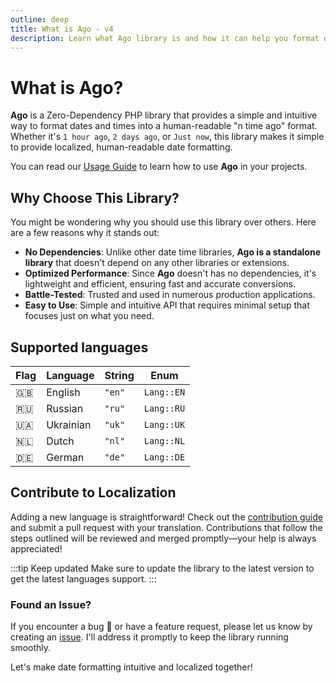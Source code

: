 ```yaml
---
outline: deep
title: What is Ago - v4
description: Learn what Ago library is and how it can help you format dates and times into a human-readable format
---
```


# What is Ago?
**Ago** is a Zero-Dependency PHP library that provides a simple and intuitive way to format dates and times into a human-readable "n time ago" format. Whether it's `1 hour ago`, `2 days ago`, or `Just now`, this library makes it simple to provide localized, human-readable date formatting.

You can read our [Usage Guide](/v4/usage-guide) to learn how to use **Ago** in your projects.

## Why Choose This Library?
You might be wondering why you should use this library over others. Here are a few reasons why it stands out:

- **No Dependencies**: Unlike other date time libraries, **Ago is a standalone library** that doesn't depend on any other libraries or extensions.
- **Optimized Performance**: Since **Ago** doesn't has no dependencies, it's lightweight and efficient, ensuring fast and accurate conversions.
- **Battle-Tested**: Trusted and used in numerous production applications.
- **Easy to Use**: Simple and intuitive API that requires minimal setup that focuses just on what you need.

## Supported languages
| Flag | Language  | String | Enum       |
| ---- | --------- | ------ | ---------- |
| 🇬🇧    | English   | `"en"` | `Lang::EN` |
| 🇷🇺    | Russian   | `"ru"` | `Lang::RU` |
| 🇺🇦    | Ukrainian | `"uk"` | `Lang::UK` |
| 🇳🇱    | Dutch     | `"nl"` | `Lang::NL` |
| 🇩🇪    | German    | `"de"` | `Lang::DE` |

## Contribute to Localization
Adding a new language is straightforward! Check out the [contribution guide](/contribute) and submit a pull request with your translation. Contributions that follow the steps outlined will be reviewed and merged promptly—your help is always appreciated!

:::tip Keep updated
Make sure to update the library to the latest version to get the latest languages support.
:::

### Found an Issue?
If you encounter a bug 🐞 or have a feature request, please let us know by creating an [issue](https://github.com/php-ago/ago/issues/new). I'll address it promptly to keep the library running smoothly.

Let's make date formatting intuitive and localized together!
